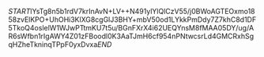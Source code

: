 $START$lYsTg8n5b1rdV7krInAvN+LV++N491ylYlQlCzV55/j0BWoAGTEOxmo1858zvElKPO+UhOHi3KlXG8cgGlJ3BHY+mbV50od1LYkkPmDdy7Z7khC8d1DF5TkoQ4oslelW1WJwPTtmKU7t5u/BGnFXrX4i62UEQYnsM8fMAA05DY/ug/AR6sWfbn1rIgAWY4Z01zFBoodl0K3AaTJmH6cf954nPNtwcsrLd4GMCRxhSgqHZheTkninqTPpF0yxDvxa$END$